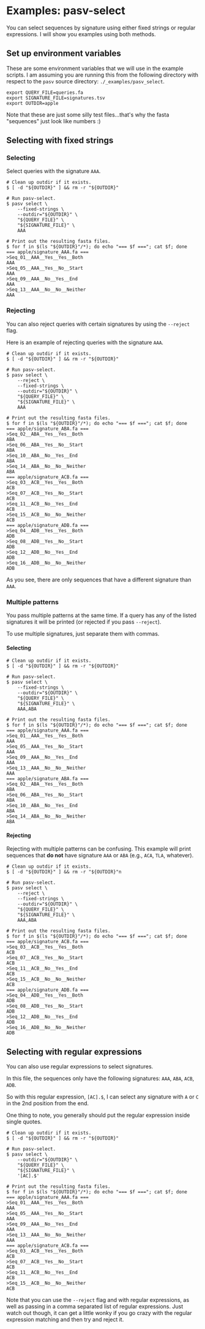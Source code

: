 # Examples: pasv-select

You can select sequences by signature using either fixed strings or regular expressions.  I will show you examples using both methods.

## Set up environment variables

These are some environment variables that we will use in the example scripts.  I am assuming you are running this from the following directory with respect to the `pasv` source directory: `./_examples/pasv_select`.

```
export QUERY_FILE=queries.fa
export SIGNATURE_FILE=signatures.tsv
export OUTDIR=apple
```

Note that these are just some silly test files...that's why the fasta "sequences" just look like numbers :)

## Selecting with fixed strings

### Selecting

Select queries with the signature `AAA`.

```
# Clean up outdir if it exists.
$ [ -d "${OUTDIR}" ] && rm -r "${OUTDIR}"

# Run pasv-select.
$ pasv select \
    --fixed-strings \
    --outdir="${OUTDIR}" \
    "${QUERY_FILE}" \
    "${SIGNATURE_FILE}" \
    AAA

# Print out the resulting fasta files.
$ for f in $(ls "${OUTDIR}"/*); do echo "=== $f ==="; cat $f; done
=== apple/signature_AAA.fa ===
>Seq_01__AAA__Yes__Yes__Both
AAA
>Seq_05__AAA__Yes__No__Start
AAA
>Seq_09__AAA__No__Yes__End
AAA
>Seq_13__AAA__No__No__Neither
AAA
```

### Rejecting

You can also reject queries with certain signatures by using the `--reject` flag.

Here is an example of rejecting queries with the signature `AAA`.

```
# Clean up outdir if it exists.
$ [ -d "${OUTDIR}" ] && rm -r "${OUTDIR}"

# Run pasv-select.
$ pasv select \
    --reject \
    --fixed-strings \
    --outdir="${OUTDIR}" \
    "${QUERY_FILE}" \
    "${SIGNATURE_FILE}" \
    AAA

# Print out the resulting fasta files.
$ for f in $(ls "${OUTDIR}"/*); do echo "=== $f ==="; cat $f; done
=== apple/signature_ABA.fa ===
>Seq_02__ABA__Yes__Yes__Both
ABA
>Seq_06__ABA__Yes__No__Start
ABA
>Seq_10__ABA__No__Yes__End
ABA
>Seq_14__ABA__No__No__Neither
ABA
=== apple/signature_ACB.fa ===
>Seq_03__ACB__Yes__Yes__Both
ACB
>Seq_07__ACB__Yes__No__Start
ACB
>Seq_11__ACB__No__Yes__End
ACB
>Seq_15__ACB__No__No__Neither
ACB
=== apple/signature_ADB.fa ===
>Seq_04__ADB__Yes__Yes__Both
ADB
>Seq_08__ADB__Yes__No__Start
ADB
>Seq_12__ADB__No__Yes__End
ADB
>Seq_16__ADB__No__No__Neither
ADB
```

As you see, there are only sequences that have a different signature than `AAA`.

### Multiple patterns

You pass multiple patterns at the same time.  If a query has any of the listed signatures it will be printed (or rejected if you pass `--reject`).

To use multiple signatures, just separate them with commas.

#### Selecting

```
# Clean up outdir if it exists.
$ [ -d "${OUTDIR}" ] && rm -r "${OUTDIR}"

# Run pasv-select.
$ pasv select \
    --fixed-strings \
    --outdir="${OUTDIR}" \
    "${QUERY_FILE}" \
    "${SIGNATURE_FILE}" \
    AAA,ABA

# Print out the resulting fasta files.
$ for f in $(ls "${OUTDIR}"/*); do echo "=== $f ==="; cat $f; done
=== apple/signature_AAA.fa ===
>Seq_01__AAA__Yes__Yes__Both
AAA
>Seq_05__AAA__Yes__No__Start
AAA
>Seq_09__AAA__No__Yes__End
AAA
>Seq_13__AAA__No__No__Neither
AAA
=== apple/signature_ABA.fa ===
>Seq_02__ABA__Yes__Yes__Both
ABA
>Seq_06__ABA__Yes__No__Start
ABA
>Seq_10__ABA__No__Yes__End
ABA
>Seq_14__ABA__No__No__Neither
ABA
```

#### Rejecting

Rejecting with multiple patterns can be confusing.  This example will print sequences that **do not** have signature `AAA` or `ABA` (e.g., `ACA`, `TLA`, whatever).

```
# Clean up outdir if it exists.
$ [ -d "${OUTDIR}" ] && rm -r "${OUTDIR}"n

# Run pasv-select.
$ pasv select \
    --reject \
    --fixed-strings \
    --outdir="${OUTDIR}" \
    "${QUERY_FILE}" \
    "${SIGNATURE_FILE}" \
    AAA,ABA

# Print out the resulting fasta files.
$ for f in $(ls "${OUTDIR}"/*); do echo "=== $f ==="; cat $f; done
=== apple/signature_ACB.fa ===
>Seq_03__ACB__Yes__Yes__Both
ACB
>Seq_07__ACB__Yes__No__Start
ACB
>Seq_11__ACB__No__Yes__End
ACB
>Seq_15__ACB__No__No__Neither
ACB
=== apple/signature_ADB.fa ===
>Seq_04__ADB__Yes__Yes__Both
ADB
>Seq_08__ADB__Yes__No__Start
ADB
>Seq_12__ADB__No__Yes__End
ADB
>Seq_16__ADB__No__No__Neither
ADB
```

## Selecting with regular expressions

You can also use regular expressions to select signatures.

In this file, the sequences only have the following signatures:  `AAA`, `ABA`, `ACB`, `ADB`.

So with this regular expression, `[AC].$`, I can select any signature with `A` or `C` in the 2nd position from the end.

One thing to note, you generally should put the regular expression inside single quotes.

```
# Clean up outdir if it exists.
$ [ -d "${OUTDIR}" ] && rm -r "${OUTDIR}"

# Run pasv-select.
$ pasv select \
    --outdir="${OUTDIR}" \
    "${QUERY_FILE}" \
    "${SIGNATURE_FILE}" \
    '[AC].$'

# Print out the resulting fasta files.
$ for f in $(ls "${OUTDIR}"/*); do echo "=== $f ==="; cat $f; done
=== apple/signature_AAA.fa ===
>Seq_01__AAA__Yes__Yes__Both
AAA
>Seq_05__AAA__Yes__No__Start
AAA
>Seq_09__AAA__No__Yes__End
AAA
>Seq_13__AAA__No__No__Neither
AAA
=== apple/signature_ACB.fa ===
>Seq_03__ACB__Yes__Yes__Both
ACB
>Seq_07__ACB__Yes__No__Start
ACB
>Seq_11__ACB__No__Yes__End
ACB
>Seq_15__ACB__No__No__Neither
ACB
```

Note that you can use the `--reject` flag and with regular expressions, as well as passing in a comma separated list of regular expressions.  Just watch out though, it can get a little wonky if you go crazy with the regular expression matching and then try and reject it.
